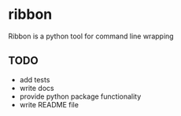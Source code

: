 ribbon
======

Ribbon is a python tool for command line wrapping


TODO
----

- add tests
- write docs
- provide python package functionality
- write README file
